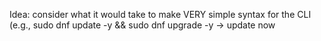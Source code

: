 
Idea: consider what it would take to make VERY simple syntax for the CLI (e.g., sudo dnf update -y && sudo dnf upgrade -y -> update now
